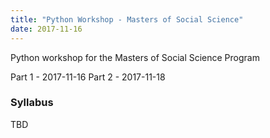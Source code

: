 ```yaml
---
title: "Python Workshop - Masters of Social Science"
date: 2017-11-16
---
```


Python workshop for the Masters of Social Science Program

Part 1 - 2017-11-16
Part 2 - 2017-11-18

### Syllabus

TBD 
